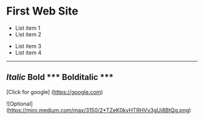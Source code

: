 # First Web Site

- List item 1
- List item 2
* List item 3
* List item 4
---
*Italic*
**Bold**
*** Bolditalic ***
---

[Click for google] (https://google.com)

![Optional] (https://miro.medium.com/max/3150/2*TZeK0kyHTRHVv3gUi8BtQg.png)